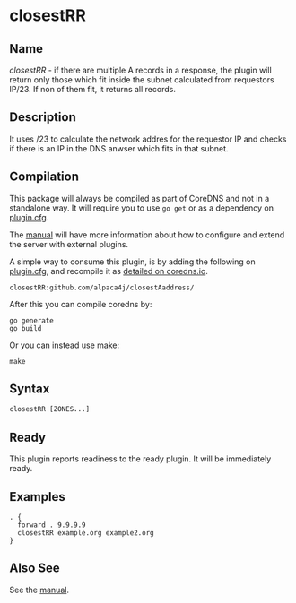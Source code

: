 # closestRR

## Name

*closestRR* - if there are multiple A records in a response, the plugin will return only those which fit inside the subnet calculated from requestors IP/23.
If non of them fit, it returns all records.



## Description

It uses /23 to calculate the network addres for the requestor IP and checks if there is an IP in the DNS anwser which fits in that subnet.
 
 

## Compilation

This package will always be compiled as part of CoreDNS and not in a standalone way. It will require you to use `go get` or as a dependency on [plugin.cfg](https://github.com/coredns/coredns/blob/master/plugin.cfg).

The [manual](https://coredns.io/manual/toc/#what-is-coredns) will have more information about how to configure and extend the server with external plugins.

A simple way to consume this plugin, is by adding the following on [plugin.cfg](https://github.com/coredns/coredns/blob/master/plugin.cfg), and recompile it as [detailed on coredns.io](https://coredns.io/2017/07/25/compile-time-enabling-or-disabling-plugins/#build-with-compile-time-configuration-file).

~~~
closestRR:github.com/alpaca4j/closestAaddress/
~~~

After this you can compile coredns by:

```shell script
go generate
go build
```

Or you can instead use make:

```shell script
make
```

## Syntax

~~~ txt
closestRR [ZONES...]
~~~

## Ready

This plugin reports readiness to the ready plugin. It will be immediately ready.

## Examples


~~~ corefile
. {
  forward . 9.9.9.9
  closestRR example.org example2.org
}
~~~

## Also See

See the [manual](https://coredns.io/manual).
